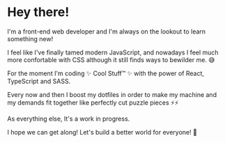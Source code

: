 # Hey there!

I'm a front-end web developer and I'm always on the lookout to learn something new!

I feel like I've finally tamed modern JavaScript, and nowadays I feel much more confortable with CSS although it still finds ways to bewilder me. 😅

For the moment I'm coding ✨ Cool Stuff™ ✨ with the power of React, TypeScript and SASS.

Every now and then I boost my dotfiles in order to make my machine and my demands fit together like perfectly cut puzzle pieces ⚡⚡

As everything else, It's a work in progress.

I hope we can get along! Let's build a better world for everyone! 💪

<!--
**rudah-amaral/rudah-amaral** is a ✨ _special_ ✨ repository because its `README.md` (this file) appears on your GitHub profile.

Here are some ideas to get you started:

- 🔭 I’m currently working on ...
- 🌱 I’m currently learning ...
- 👯 I’m looking to collaborate on ...
- 🤔 I’m looking for help with ...
- 💬 Ask me about ...
- 📫 How to reach me: ...
- 😄 Pronouns: ...
- ⚡ Fun fact: ...
-->
